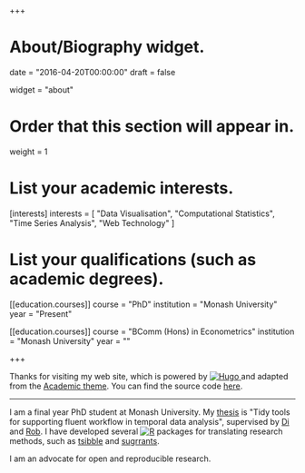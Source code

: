 +++
# About/Biography widget.

date = "2016-04-20T00:00:00"
draft = false

widget = "about"

# Order that this section will appear in.
weight = 1

# List your academic interests.
[interests]
  interests = [
    "Data Visualisation",
    "Computational Statistics",
    "Time Series Analysis",
    "Web Technology"
  ]

# List your qualifications (such as academic degrees).
[[education.courses]]
  course = "PhD"
  institution = "Monash University"
  year = "Present"

[[education.courses]]
  course = "BComm (Hons) in Econometrics"
  institution = "Monash University"
  year = ""
 
+++

Thanks for visiting my web site, which is powered by [![Hugo](https://raw.githubusercontent.com/gohugoio/hugoDocs/master/static/img/hugo-logo.png)
](https://gohugo.io/) and adapted from the [Academic theme](https://sourcethemes.com/academic/). You can find the source code [here](https://github.com/earowang/earo.me).

---

I am a final year PhD student at Monash University. My [thesis](https://thesis.earo.me) is "Tidy tools for supporting fluent workflow in temporal data analysis", supervised by [Di](http://www.dicook.org) and [Rob](http://robjhyndman.com). I have developed several [![R](https://www.r-project.org/logo/Rlogo.svg)](https://www.r-project.org) packages for translating research methods, such as [tsibble](https://tsibble.tidyverts.org) and [sugrrants](https://pkg.earo.me/sugrrants).

I am an advocate for open and reproducible research.
<!-- <img src="https://ghchart.rshah.org/756bb1/earowang" alt="Earo Wang Github Chart" /> -->
